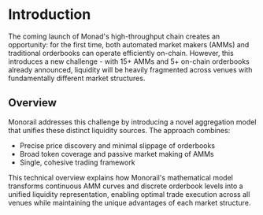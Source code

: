 # Introduction

The coming launch of Monad's high-throughput chain creates an opportunity: for the first time, both automated market makers (AMMs) and traditional orderbooks can operate efficiently on-chain. However, this introduces a new challenge - with 15+ AMMs and 5+ on-chain orderbooks already announced, liquidity will be heavily fragmented across venues with fundamentally different market structures.

## Overview

Monorail addresses this challenge by introducing a novel aggregation model that unifies these distinct liquidity sources. The approach combines:

- Precise price discovery and minimal slippage of orderbooks
- Broad token coverage and passive market making of AMMs
- Single, cohesive trading framework

This technical overview explains how Monorail's mathematical model transforms continuous AMM curves and discrete orderbook levels into a unified liquidity representation, enabling optimal trade execution across all venues while maintaining the unique advantages of each market structure.
